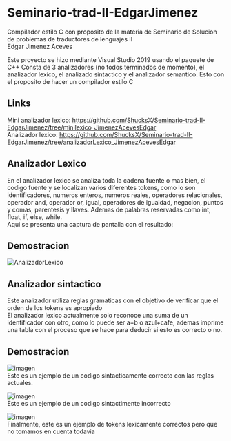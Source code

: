 # Seminario-trad-II-EdgarJimenez
Compilador estilo C con proposito de la materia de Seminario de Solucion de problemas de traductores de lenguajes II  
Edgar Jimenez Aceves  

Este proyecto se hizo mediante Visual Studio 2019 usando el paquete de C++
Consta de 3 analizadores (no todos terminados de momento), el analizador lexico, el analizado sintactico y el analizador semantico. Esto con el proposito de hacer un compilador estilo C

## Links ##
Mini analizador lexico: https://github.com/ShucksX/Seminario-trad-II-EdgarJimenez/tree/minilexico_JimenezAcevesEdgar  
Analizador lexico: https://github.com/ShucksX/Seminario-trad-II-EdgarJimenez/tree/analizadorLexico_JimenezAcevesEdgar  

## Analizador Lexico ## 

En el analizador lexico se analiza toda la cadena fuente o mas bien, el codigo fuente y se localizan varios diferentes tokens, como lo son identificadores, numeros enteros, numeros reales, operadores relacionales, operador and, operador or, igual, operadores de igualdad, negacion, puntos y comas, parentesis y llaves. Ademas de palabras reservadas como int, float, if, else, while.  
Aqui se presenta una captura de pantalla con el resultado:
## Demostracion ##
![AnalizadorLexico](https://github.com/ShucksX/Seminario-trad-II-EdgarJimenez/assets/55963528/a73fe174-f904-4d2a-abb9-9c361f305c01)

## Analizador sintactico ##

Este analizador utiliza reglas gramaticas con el objetivo de verificar que el orden de los tokens es apropiado  
El analizador lexico actualmente solo reconoce una suma de un identificador con otro, como lo puede ser a+b o azul+cafe, ademas imprime una tabla con el proceso que se hace para deducir si esto es correcto o no.

## Demostracion ##
![imagen](https://github.com/ShucksX/Seminario-trad-II-EdgarJimenez/assets/55963528/b8e3ef89-76e0-434a-907d-cb69776fea8b)  
Este es un ejemplo de un codigo sintacticamente correcto con las reglas actuales.  
  
![imagen](https://github.com/ShucksX/Seminario-trad-II-EdgarJimenez/assets/55963528/e7022f99-9861-4b07-ab3e-d40277aa51cf)  
Este es  un ejemplo de un codigo sintactimente incorrecto  
  
![imagen](https://github.com/ShucksX/Seminario-trad-II-EdgarJimenez/assets/55963528/3090daba-abb9-4467-bfbe-124f31662060)  
Finalmente, este es un ejemplo de tokens lexicamente correctos pero que no tomamos en cuenta todavia



